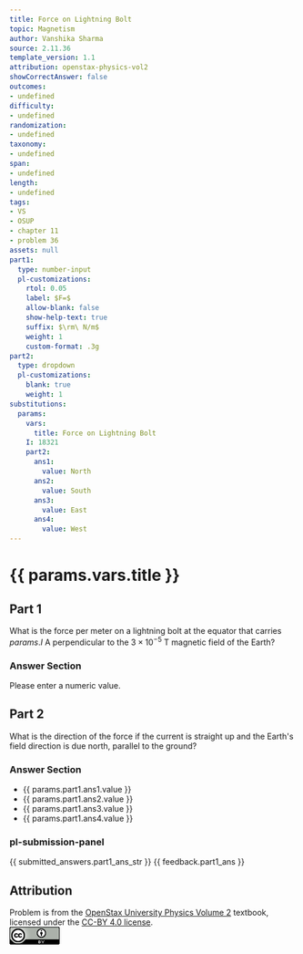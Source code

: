 ```yaml
---
title: Force on Lightning Bolt
topic: Magnetism
author: Vanshika Sharma
source: 2.11.36
template_version: 1.1
attribution: openstax-physics-vol2
showCorrectAnswer: false
outcomes:
- undefined
difficulty:
- undefined
randomization:
- undefined
taxonomy:
- undefined
span:
- undefined
length:
- undefined
tags:
- VS
- OSUP
- chapter 11
- problem 36
assets: null
part1:
  type: number-input
  pl-customizations:
    rtol: 0.05
    label: $F=$
    allow-blank: false
    show-help-text: true
    suffix: $\rm\ N/m$
    weight: 1
    custom-format: .3g
part2:
  type: dropdown
  pl-customizations:
    blank: true
    weight: 1
substitutions:
  params:
    vars:
      title: Force on Lightning Bolt
    I: 18321
    part2:
      ans1:
        value: North
      ans2:
        value: South
      ans3:
        value: East
      ans4:
        value: West
---
```

# {{ params.vars.title }}

## Part 1

What is the force per meter on a lightning bolt at the equator that carries ${{params.I}}\textrm{ A}$ perpendicular to the $3 \times 10^{-5}\textrm{ T}$ magnetic field of the Earth?

### Answer Section

Please enter a numeric value.

## Part 2

What is the direction of the force if the current is straight up and the Earth's field direction is due north, parallel to the ground?

### Answer Section

- {{ params.part1.ans1.value }}
- {{ params.part1.ans2.value }}
- {{ params.part1.ans3.value }}
- {{ params.part1.ans4.value }}

### pl-submission-panel

{{ submitted_answers.part1_ans_str }}
{{ feedback.part1_ans }}

## Attribution

Problem is from the [OpenStax University Physics Volume 2](https://openstax.org/details/books/university-physics-volume-2) textbook, licensed under the [CC-BY 4.0 license](https://creativecommons.org/licenses/by/4.0/).<br>![Image representing the Creative Commons 4.0 BY license.](https://raw.githubusercontent.com/firasm/bits/master/by.png)